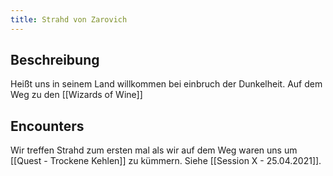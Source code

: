 ```yaml
---
title: Strahd von Zarovich
---
```


## Beschreibung
Heißt uns in seinem Land willkommen bei einbruch der Dunkelheit. Auf dem Weg zu den [[Wizards of Wine]]


## Encounters
Wir treffen Strahd zum ersten mal als wir auf dem Weg waren uns um [[Quest - Trockene Kehlen]] zu kümmern. Siehe [[Session X - 25.04.2021]].

